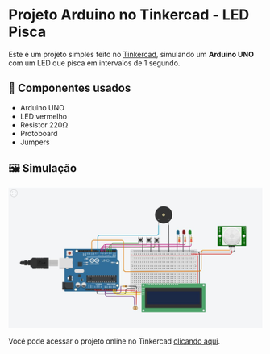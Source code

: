 # Projeto Arduino no Tinkercad - LED Pisca

Este é um projeto simples feito no [Tinkercad](https://www.tinkercad.com/), simulando um **Arduino UNO** com um LED que pisca em intervalos de 1 segundo.

## 🔧 Componentes usados
- Arduino UNO
- LED vermelho
- Resistor 220Ω
- Protoboard
- Jumpers


## 🖼️ Simulação
![Circuito](Imagens/sistema_arduino.JPG)

Você pode acessar o projeto online no Tinkercad [clicando aqui]((https://www.tinkercad.com/things/4sYZvdjZxx8-projeto-iot-alarmes-e-sensores)).
